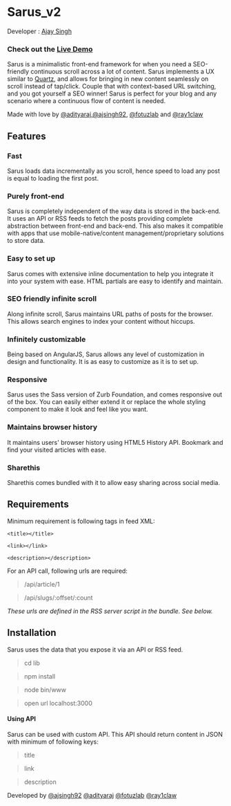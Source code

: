 # Sarus_v2
Developer : [Ajay Singh](http://about.me/meajaysingh)
### Check out the [Live Demo](http://)

Sarus is a minimalistic front-end framework for when you need a SEO-friendly continuous scroll across a lot of content. Sarus implements a UX similar to [Quartz](http://qz.com/), and allows for bringing in new content seamlessly on scroll instead of tap/click. Couple that with context-based URL switching, and you got yourself a SEO winner! Sarus is perfect for your blog and any scenario where a continuous flow of content is needed.

Made with love by [@adityaraj](https://twitter.com/adityaraj),[@ajsingh92](https://twitter.com/ajsingh92), [@fotuzlab](https://twitter.com/fotuzlab) and [@ray1claw](https://twitter.com/ray1claw)

## Features

### Fast
Sarus loads data incrementally as you scroll, hence speed to load any post is equal to loading the first post.
### Purely front-end
Sarus is completely independent of the way data is stored in the back-end. It uses an API or RSS feeds to fetch the posts providing complete abstraction between front-end and back-end. This also makes it compatible with apps that use mobile-native/content management/proprietary solutions to store data.
### Easy to set up
Sarus comes with extensive inline documentation to help you integrate it into your system with ease. HTML partials are easy to identify and maintain.
### SEO friendly infinite scroll
Along infinite scroll, Sarus maintains URL paths of posts for the browser. This allows search engines to index your content without hiccups.
### Infinitely customizable
Being based on AngularJS, Sarus allows any level of customization in design and functionality. It is as easy to customize as it is to set up.
### Responsive
Sarus uses the Sass version of Zurb Foundation, and comes responsive out of the box. You can easily either extend it or replace the whole styling component to make it look and feel like you want.
### Maintains browser history
It maintains users' browser history using HTML5 History API. Bookmark and find your visited articles with ease.
### Sharethis
Sharethis comes bundled with it to allow easy sharing across social media.

## Requirements
Minimum requirement is following tags in feed XML:

`<title></title>`

`<link></link>`

`<description></description>`

For an API call, following urls are required:

> /api/article/1

> /api/slugs/:offset/:count

_These urls are defined in the RSS server script in the bundle. See below._

## Installation
Sarus uses the data that you expose it via an API or RSS feed.
>cd lib

>npm install

>node bin/www

> open url localhost:3000

#### Using API
Sarus can be used with custom API. This API should return content in JSON with minimum of following keys:

> title

> link

> description

Developed by
[@ajsingh92](https://twitter.com/ajsingh92)
[@adityaraj](https://twitter.com/adityaraj)
[@fotuzlab](https://twitter.com/fotuzlab)
[@ray1claw](https://twitter.com/ray1claw)

